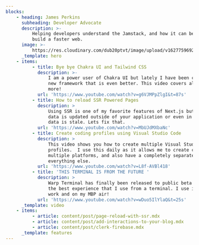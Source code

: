 ```yaml
---
blocks:
    - heading: James Perkins
      subheading: Developer Advocate
      description: >-
          Helping developers understand the Jamstack, and how it can be used to
          build a faster web.
      image: >-
          https://res.cloudinary.com/dub20ptvt/image/upload/v1627759692/me-and-tina_hgq79d.webp
      _template: hero
    - items:
          - title: Bye bye Chakra UI and Tailwind CSS
            description: >-
                I am a power user of Chakra UI but lately I have been checking out a
                new framework that is even better. This video covers all of this and
                more!
            url: 'https://www.youtube.com/watch?v=g6VJMPpZlgI&t=87s'
          - title: How to reload SSR Powered Pages
            description: >
                Using SSR is one of my favorite features of Next.js but sometimes your
                data is updated outside of your application or even in it and the SSR
                data is stale. Lets fix that.
            url: 'https://www.youtube.com/watch?v=MbUJdMXbaNc'
          - title: Create coding profiles using Visual Studio Code
            description: >
                This video shows you how to create multiple Visual Studio Code
                profiles.  I use this daily as it allows me to create content on
                multiple platforms, and also have a completely separate one for
                everything else.
            url: 'https://www.youtube.com/watch?v=L8f-AVBl418'
          - title: 'THIS TERMINAL IS FROM THE FUTURE '
            description: >
                Warp Terminal has finally been released to public beta! It's probably
                the best experience that I use from a terminal. I use it everyday at
                work and on my MBP air!
            url: 'https://www.youtube.com/watch?v=wDuo5IlYlaQ&t=25s'
      _template: video
    - items:
          - article: content/post/page-reload-with-ssr.mdx
          - article: content/post/add-interactions-to-your-blog.mdx
          - article: content/post/clerk-firebase.mdx
      _template: features
---
```

